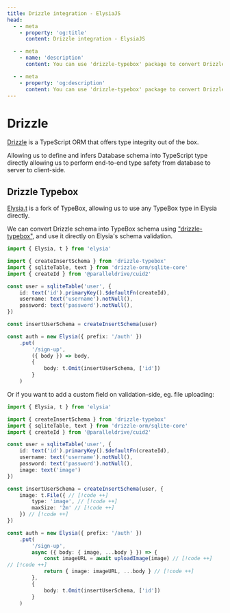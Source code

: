 ```yaml
---
title: Drizzle integration - ElysiaJS
head:
  - - meta
    - property: 'og:title'
      content: Drizzle integration - ElysiaJS

  - - meta
    - name: 'description'
      content: You can use 'drizzle-typebox' package to convert Drizzle type into Elysia's schema to handle data validation.

  - - meta
    - property: 'og:description'
      content: You can use 'drizzle-typebox' package to convert Drizzle type into Elysia's schema to handle data validation.
---
```


# Drizzle
[Drizzle](https://orm.drizzle.team) is a TypeScript ORM that offers type integrity out of the box.

Allowing us to define and infers Database schema into TypeScript type directly allowing us to perform end-to-end type safety from database to server to client-side.

## Drizzle Typebox
[Elysia.t](/validation/overview) is a fork of TypeBox, allowing us to use any TypeBox type in Elysia directly.

We can convert Drizzle schema into TypeBox schema using ["drizzle-typebox"](https://npmjs.org/package/drizzle-typebox), and use it directly on Elysia's schema validation.

```typescript
import { Elysia, t } from 'elysia'

import { createInsertSchema } from 'drizzle-typebox'
import { sqliteTable, text } from 'drizzle-orm/sqlite-core'
import { createId } from '@paralleldrive/cuid2'

const user = sqliteTable('user', {
    id: text('id').primaryKey().$defaultFn(createId),
    username: text('username').notNull(),
    password: text('password').notNull(),
})

const insertUserSchema = createInsertSchema(user)

const auth = new Elysia({ prefix: '/auth' })
    .put(
        '/sign-up',
        ({ body }) => body,
        {
            body: t.Omit(insertUserSchema, ['id'])
        }
    )
```

Or if you want to add a custom field on validation-side, eg. file uploading:
```typescript
import { Elysia, t } from 'elysia'

import { createInsertSchema } from 'drizzle-typebox'
import { sqliteTable, text } from 'drizzle-orm/sqlite-core'
import { createId } from '@paralleldrive/cuid2'

const user = sqliteTable('user', {
    id: text('id').primaryKey().$defaultFn(createId),
    username: text('username').notNull(),
    password: text('password').notNull(),
    image: text('image')
})

const insertUserSchema = createInsertSchema(user, {
    image: t.File({ // [!code ++]
        type: 'image', // [!code ++]
        maxSize: '2m' // [!code ++]
    }) // [!code ++]
})

const auth = new Elysia({ prefix: '/auth' })
    .put(
        '/sign-up',
        async ({ body: { image, ...body } }) => {
            const imageURL = await uploadImage(image) // [!code ++]
// [!code ++]
            return { image: imageURL, ...body } // [!code ++]
        },
        {
            body: t.Omit(insertUserSchema, ['id'])
        }
    )
```
